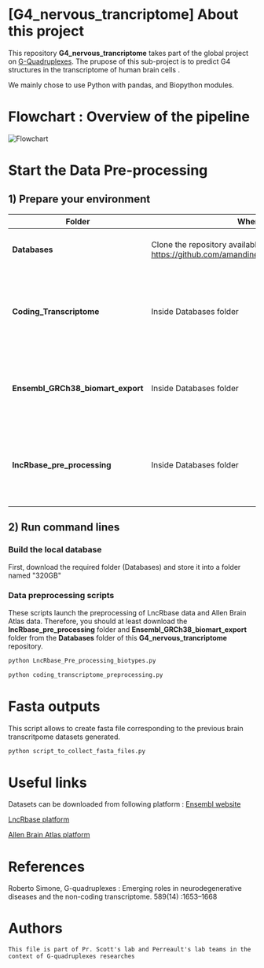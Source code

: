 
# [G4_nervous_trancriptome] About this project

This repository **G4_nervous_trancriptome** takes part of the global project on [G-Quadruplexes](http://jpperreaultlab.recherche.usherbrooke.ca/fr/G-quadruplexes.php). 
The prupose of this sub-project is to predict G4 structures in the transcriptome of human brain cells .

We mainly chose to use Python with pandas, and Biopython modules.

# Flowchart : Overview of the pipeline 

![Flowchart](https://docs.google.com/drawings/d/14Cs5iPMS-Z0vcLpsSVie-r3-KFr1PyowFp3akx_Seuk/export/png)

# Start the Data Pre-processing

## 1) Prepare your environment 


|Folder                               |Where to find it             |Content             |
|--------------------                 |-------------------        |:-----------------: |
|**Databases**                           |Clone the repository available on github <br/> https://github.com/amandinesandri/G4_nervous_trancriptome/                 |All datasets and processing scripts |
|   **Coding_Transcriptome**             |Inside Databases folder   |Contains all Allen Brain Atlas RNA-seq datasets and dedicated processing scripts |
|   **Ensembl_GRCh38_biomart_export**    |Inside Databases folder   |Contains the whole genome and transcriptome features (list of IDs + FASTA files) |
|   **lncRbase_pre_processing**          |Inside Databases folder   |Contains lncRNA expression in different tissues and dedicated processing scripts |

## 2) Run command lines

### Build the local database
First, download the required folder (Databases) and store it into a folder named "320GB"

### Data preprocessing scripts
These scripts launch the preprocessing of LncRbase data and Allen Brain Atlas data. Therefore, you should at least download the **lncRbase_pre_processing** folder and **Ensembl_GRCh38_biomart_export** folder from the **Databases** folder of this **G4_nervous_trancriptome** repository.

```bash
python LncRbase_Pre_processing_biotypes.py 
```

```bash
python coding_transcriptome_preprocessing.py
```

# Fasta outputs
This script allows to create fasta file corresponding to the previous brain transcritpome datasets generated. 

```bash
python script_to_collect_fasta_files.py
```

# Useful links 
Datasets can be downloaded from following platform :
[Ensembl website](www.ensembl.org)

[LncRbase platform](http://bicresources.jcbose.ac.in/zhumur/lncrbase/)

[Allen Brain Atlas platform](http://human.brain-map.org/static/download)

# References

 Roberto  Simone, G-quadruplexes : Emerging roles in neurodegenerative diseases and the non-coding transcriptome. 589(14) :1653–1668  

# Authors
```
This file is part of Pr. Scott's lab and Perreault's lab teams in the context of G-quadruplexes researches

```
